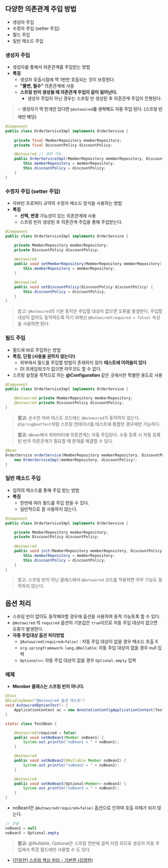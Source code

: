 ## 다양한 의존관계 주입 방법

- 생성자 주입
- 수정자 주입 (setter 주입)
- 필드 주입
- 일반 메소드 주입

### 생성자 주입

- 생성자를 통해서 의존관계를 주입받는 방법
- **특징**
    - 생성자 호출시점에 딱 1번만 호출되는 것이 보장된다.
    - **"불변, 필수"** 의존관계에 사용
    - **스프링 빈이 생성될 때 의존관계 주입이 같이 일어난다.**
        - 생성자 주입이 아닌 경우는 스프링 빈 생성된 후 의존관계 주입이 진행된다.

> ⭐ **생성자가 딱 한개만 있다면 `@Autowired`를 생략해도 자동 주입 된다. (스프링 빈에만 해당)**
> 

```java
@Component
public class OrderServiceImpl implements OrderService {
		
    private final MemberRepository memberRepository;
    private final DiscountPolicy discountPolicy;

    @Autowired // 생략 가능
    public OrderServiceImpl(MemberRepository memberRepository, DiscountPolicy discountPolicy) {
        this.memberRepository = memberRepository;
        this.discountPolicy = discountPolicy;
    }
}
```

### 수정자 주입 (setter 주입)

- 자바빈 프로퍼티 규약의 수정자 메소드 방식을 사용하는 방법
- **특징**
    - **선택, 변경** 가능성이 있는 의존관계에 사용
    - 스프링 빈이 생성된 후 의존관계 주입을 통해 주입받는다.

```java
@Component
public class OrderServiceImpl implements OrderService {

    private MemberRepository memberRepository;
    private DiscountPolicy discountPolicy;
    
    @Autowired
    public void setMemberRepository(MemberRepository memberRepository) {
        this.memberRepository = memberRepository;
    }

    @Autowired
    public void setDiscountPolicy(DiscountPolicy discountPolicy) {
        this.discountPolicy = discountPolicy;
    }
}
```

> 참고: `@Autowired`의 기본 동작은 주입할 대상이 없으면 오류를 발생한다. 주입할 대상이 없어도 동작하도록 하기 위해선 `@Autowired(required = false)` 속성을 사용하면 된다.
> 

### 필드 주입

- 필드에 바로 주입하는 방법
- **특징, 단점 (사용을 권하지 않는다!)**
    - 외부에서 필드를 주입할 방법이 존재하지 않아 **테스트에 어려움이 있다**
    - DI 프레임워크가 없으면 아무것도 할 수 없다.
- 스프링 설정을 목적으로 하는 **@Configuration** 같은 곳에서만 특별한 용도로 사용

```java
@Component
public class OrderServiceImpl implements OrderService {

    @Autowired private MemberRepository memberRepository;
    @Autowired private DiscountPolicy discountPolicy;
}
```

> **참고:** 순수한 자바 테스트 코드에는 `@Autowired`가 동작하지 않는다. `@SpringBootTest`처럼 스프링 컨테이너를 테스트에 통합한 경우에만 가능하다.
> 

> **참고:** `@Bean`에서 파라미터에 의존관계는 자동 주입된다. 수동 등록 시 자동 등록된 빈의 의존관계가 필요할 때 문제를 해결할 수 있다.
> 

```java
@Bean
OrderService orderService(MemberRepository memberRepository, DiscountPolicy discountPolicy) {
    new OrderServiceImpl(memberRepository, discountPolicy);
}
```

### 일반 메소드 주입

- 임의의 메소드를 통해 주입 받는 방법
- **특징**
    - 한번에 여러 필드를 주입 받을 수 있다.
    - 일반적으로 잘 사용하지 않는다.

```java
@Component
public class OrderServiceImpl implements OrderService {

    private MemberRepository memberRepository;
    private DiscountPolicy discountPolicy;
    
    @Autowired
    public void init(MemberRepository memberRepository, DiscountPolicy discountPolicy) {
        this.memberRepository = memberRepository;
        this.discountPolicy = discountPolicy;
    }
}
```

> 참고: 스프링 빈이 아닌 클래스에서 `@Autowired` 코드를 적용하면 아무 기능도 동작하지 않는다.
> 

## 옵션 처리

- 스프링 빈이 없이도 동작해야할 경우에 옵션을 사용하여 동작 가능토록 할 수 있다.
- `@Autowired` 의 `required` 옵션의 기본값은 `true`이므로 자동 주입 대상이 없으면 오류가 발생한다.
- **자동 주입대상 옵션 처리방법**
    - `@Autowired(required=false)` : 자동 주입 대상이 없을 경우 메소드 호출 X
    - `org.springframework.lang.@Nullable`: 자동 주입 대상이 없을 경우 null 입력
    - `Optional<>`: 자동 주입 대상이 없을 경우 `Optional.empty` 입력

### 예제

- **Member 클래스는 스프링 빈이 아니다.**

```java
@Test
@DisplayName("@Autowired 옵션 테스트")
void AutowiredOptionTest() {
    ApplicationContext ac = new AnnotationConfigApplicationContext(TestBean.class);
}

static class TestBean {

    @Autowired(required = false)
    public void setNoBean1(Member noBean1) {
        System.out.println("noBean1 = " + noBean1);
    }

    @Autowired
    public void setNoBean2(@Nullable Member noBean2) {
        System.out.println("noBean2 = " + noBean2);
    }

    @Autowired
    public void setNoBean3(Optional<Member> noBean3) {
        System.out.println("noBean3 = " + noBean3);
    }
}
```

- noBean1은 `@Autowired(required=false)` 옵션으로 인하여 호출 자체가 되지 않는다.

```java
// 콘솔
noBean2 = null
noBean3 = Optional.empty
```

> **참고:** @Nullable, Optional은 스프링 전반에 걸쳐 지원 되므로 생성자 자동 주입에서 특정 필드에만 사용할 수 도 있다.


- [[인프런] 스프링 핵심 원리 - 기본편 (김영한)](https://www.inflearn.com/course/%EC%8A%A4%ED%94%84%EB%A7%81-%ED%95%B5%EC%8B%AC-%EC%9B%90%EB%A6%AC-%EA%B8%B0%EB%B3%B8%ED%8E%B8/dashboard)